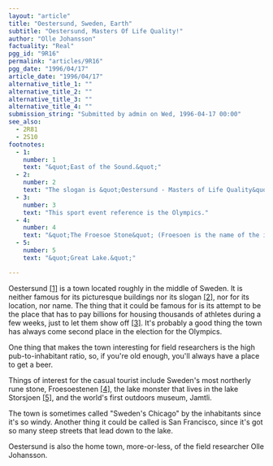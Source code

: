 ```yaml
---
layout: "article"
title: "Oestersund, Sweden, Earth"
subtitle: "Oestersund, Masters Of Life Quality!"
author: "Olle Johansson"
factuality: "Real"
pgg_id: "9R16"
permalink: "articles/9R16"
pgg_date: "1996/04/17"
article_date: "1996/04/17"
alternative_title_1: ""
alternative_title_2: ""
alternative_title_3: ""
alternative_title_4: ""
submission_string: "Submitted by admin on Wed, 1996-04-17 00:00"
see_also:
  - 2R81
  - 2S10
footnotes: 
  - 1:
    number: 1
    text: "&quot;East of the Sound.&quot;"
  - 2:
    number: 2
    text: "The slogan is &quot;Oestersund - Masters of Life Quality&quot;."
  - 3:
    number: 3
    text: "This sport event reference is the Olympics."
  - 4:
    number: 4
    text: "&quot;The Froesoe Stone&quot; (Froesoen is the name of the island on which the stone is located)."
  - 5:
    number: 5
    text: "&quot;Great Lake.&quot;"

---
```

<div>
<p>Oestersund <a href="#footnote-body.1" name="footnote-link.1" class="footnote-link">[1]</a> is a town located roughly in the middle of Sweden. It is neither famous for its picturesque buildings nor its slogan <a href="#footnote-body.2" name="footnote-link.2" class="footnote-link">[2]</a>, nor for its location, nor name. The thing that it could be famous for is its attempt to be the place that has to pay billions for housing thousands of athletes during a few weeks, just to let them show off <a href="#footnote-body.3" name="footnote-link.3" class="footnote-link">[3]</a>. It's probably a good thing the town has always come second place in the election for the Olympics.</p>
<p>One thing that makes the town interesting for field researchers is the high pub-to-inhabitant ratio, so, if you're old enough, you'll always have a place to get a beer.</p>
<p>Things of interest for the casual tourist include Sweden's most northerly rune stone, Froesoestenen <a href="#footnote-body.4" name="footnote-link.4" class="footnote-link">[4]</a>, the lake monster that lives in the lake Storsjoen <a href="#footnote-body.5" name="footnote-link.5" class="footnote-link">[5]</a>, and the world's first outdoors museum, Jamtli.</p>
<p>The town is sometimes called "Sweden's Chicago" by the inhabitants since it's so windy. Another thing it could be called is San Francisco, since it's got so many steep streets that lead down to the lake.</p>
<p>Oestersund is also the home town, more-or-less, of the field researcher Olle Johansson.</p>
</div>
